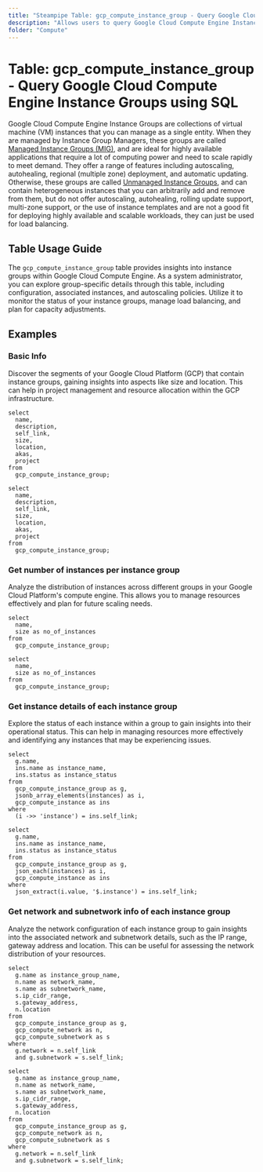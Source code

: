 ```yaml
---
title: "Steampipe Table: gcp_compute_instance_group - Query Google Cloud Compute Engine Instance Groups using SQL"
description: "Allows users to query Google Cloud Compute Engine Instance Groups, providing insights into the configuration, status, and properties of these groups."
folder: "Compute"
---
```


# Table: gcp_compute_instance_group - Query Google Cloud Compute Engine Instance Groups using SQL

Google Cloud Compute Engine Instance Groups are collections of virtual machine (VM) instances that you can manage as a single entity. When they are managed by Instance Group Managers, these groups are called [Managed Instance Groups (MIG)](https://cloud.google.com/compute/docs/instance-groups#managed_instance_groups), and are ideal for highly available applications that require a lot of computing power and need to scale rapidly to meet demand. They offer a range of features including autoscaling, autohealing, regional (multiple zone) deployment, and automatic updating. Otherwise, these groups are called [Unmanaged Instance Groups](https://cloud.google.com/compute/docs/instance-groups#unmanaged_instance_groups), and can contain heterogeneous instances that you can arbitrarily add and remove from them, but do not offer autoscaling, autohealing, rolling update support, multi-zone support, or the use of instance templates and are not a good fit for deploying highly available and scalable workloads, they can just be used for load balancing.

## Table Usage Guide

The `gcp_compute_instance_group` table provides insights into instance groups within Google Cloud Compute Engine. As a system administrator, you can explore group-specific details through this table, including configuration, associated instances, and autoscaling policies. Utilize it to monitor the status of your instance groups, manage load balancing, and plan for capacity adjustments.

## Examples

### Basic Info
Discover the segments of your Google Cloud Platform (GCP) that contain instance groups, gaining insights into aspects like size and location. This can help in project management and resource allocation within the GCP infrastructure.

```sql+postgres
select
  name,
  description,
  self_link,
  size,
  location,
  akas,
  project
from
  gcp_compute_instance_group;
```

```sql+sqlite
select
  name,
  description,
  self_link,
  size,
  location,
  akas,
  project
from
  gcp_compute_instance_group;
```

### Get number of instances per instance group
Analyze the distribution of instances across different groups in your Google Cloud Platform's compute engine. This allows you to manage resources effectively and plan for future scaling needs.

```sql+postgres
select
  name,
  size as no_of_instances
from
  gcp_compute_instance_group;
```

```sql+sqlite
select
  name,
  size as no_of_instances
from
  gcp_compute_instance_group;
```

### Get instance details of each instance group
Explore the status of each instance within a group to gain insights into their operational status. This can help in managing resources more effectively and identifying any instances that may be experiencing issues.

```sql+postgres
select
  g.name,
  ins.name as instance_name,
  ins.status as instance_status
from
  gcp_compute_instance_group as g,
  jsonb_array_elements(instances) as i,
  gcp_compute_instance as ins
where
  (i ->> 'instance') = ins.self_link;
```

```sql+sqlite
select
  g.name,
  ins.name as instance_name,
  ins.status as instance_status
from
  gcp_compute_instance_group as g,
  json_each(instances) as i,
  gcp_compute_instance as ins
where
  json_extract(i.value, '$.instance') = ins.self_link;
```

### Get network and subnetwork info of each instance group
Analyze the network configuration of each instance group to gain insights into the associated network and subnetwork details, such as the IP range, gateway address and location. This can be useful for assessing the network distribution of your resources.

```sql+postgres
select
  g.name as instance_group_name,
  n.name as network_name,
  s.name as subnetwork_name,
  s.ip_cidr_range,
  s.gateway_address,
  n.location
from
  gcp_compute_instance_group as g,
  gcp_compute_network as n,
  gcp_compute_subnetwork as s
where
  g.network = n.self_link
  and g.subnetwork = s.self_link;
```

```sql+sqlite
select
  g.name as instance_group_name,
  n.name as network_name,
  s.name as subnetwork_name,
  s.ip_cidr_range,
  s.gateway_address,
  n.location
from
  gcp_compute_instance_group as g,
  gcp_compute_network as n,
  gcp_compute_subnetwork as s
where
  g.network = n.self_link
  and g.subnetwork = s.self_link;
```
